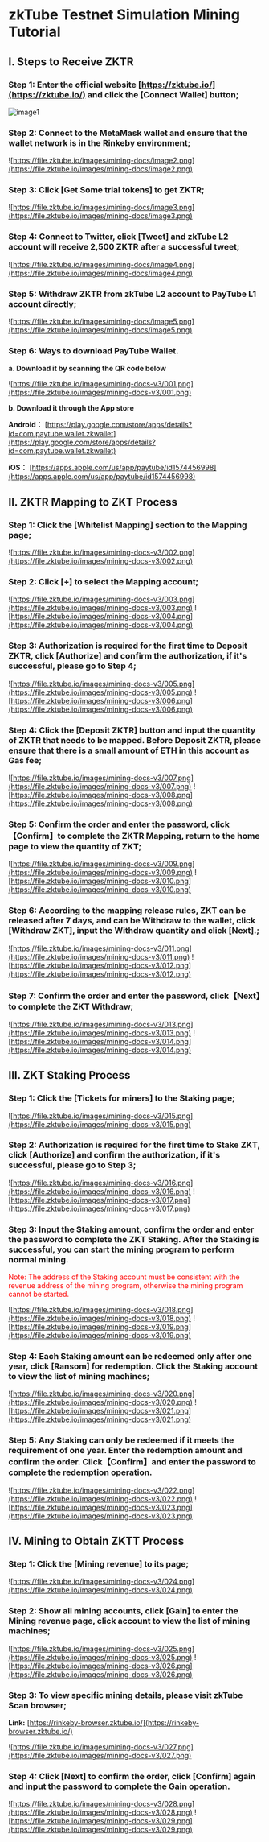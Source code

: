 # zkTube Testnet Simulation Mining Tutorial 


## I. Steps to Receive ZKTR

### Step 1: Enter the official website [https://zktube.io/](https://zktube.io/) and click the [Connect Wallet] button;

![image1](https://file.zktube.io/images/mining-docs/image1.png)

### Step 2: Connect to the MetaMask wallet and ensure that the wallet network is in the Rinkeby environment;

![https://file.zktube.io/images/mining-docs/image2.png](https://file.zktube.io/images/mining-docs/image2.png)

### Step 3: Click [Get Some trial tokens] to get ZKTR;

![https://file.zktube.io/images/mining-docs/image3.png](https://file.zktube.io/images/mining-docs/image3.png)

### Step 4: Connect to Twitter, click [Tweet] and zkTube L2 account will receive 2,500 ZKTR after a successful tweet;

![https://file.zktube.io/images/mining-docs/image4.png](https://file.zktube.io/images/mining-docs/image4.png)

### Step 5: Withdraw ZKTR from zkTube L2 account to PayTube L1 account directly;

![https://file.zktube.io/images/mining-docs/image5.png](https://file.zktube.io/images/mining-docs/image5.png)

### Step 6: Ways to download PayTube Wallet.

 **a. Download it by scanning the QR code below**
 
![https://file.zktube.io/images/mining-docs-v3/001.png](https://file.zktube.io/images/mining-docs-v3/001.png)

**b. Download it through the App store**

**Android：** [https://play.google.com/store/apps/details?id=com.paytube.wallet.zkwallet](https://play.google.com/store/apps/details?id=com.paytube.wallet.zkwallet)

**iOS：** [https://apps.apple.com/us/app/paytube/id1574456998](https://apps.apple.com/us/app/paytube/id1574456998)





## II. ZKTR Mapping to ZKT Process

### Step 1: Click the [Whitelist Mapping] section to the Mapping page;

![https://file.zktube.io/images/mining-docs-v3/002.png](https://file.zktube.io/images/mining-docs-v3/002.png)

### Step 2: Click [+] to select the Mapping account;

![https://file.zktube.io/images/mining-docs-v3/003.png](https://file.zktube.io/images/mining-docs-v3/003.png) ![https://file.zktube.io/images/mining-docs-v3/004.png](https://file.zktube.io/images/mining-docs-v3/004.png)

### Step 3: Authorization is required for the first time to Deposit ZKTR, click [Authorize] and confirm the authorization, if it's successful, please go to Step 4;

![https://file.zktube.io/images/mining-docs-v3/005.png](https://file.zktube.io/images/mining-docs-v3/005.png) ![https://file.zktube.io/images/mining-docs-v3/006.png](https://file.zktube.io/images/mining-docs-v3/006.png)

### Step 4: Click the [Deposit ZKTR] button and input the quantity of ZKTR that needs to be mapped. Before Deposit ZKTR, please ensure that there is a small amount of ETH in this account as Gas fee;

![https://file.zktube.io/images/mining-docs-v3/007.png](https://file.zktube.io/images/mining-docs-v3/007.png) ![https://file.zktube.io/images/mining-docs-v3/008.png](https://file.zktube.io/images/mining-docs-v3/008.png)
 
### Step 5: Confirm the order and enter the password, click【Confirm】to complete the ZKTR Mapping, return to the home page to view the quantity of ZKT;

![https://file.zktube.io/images/mining-docs-v3/009.png](https://file.zktube.io/images/mining-docs-v3/009.png) ![https://file.zktube.io/images/mining-docs-v3/010.png](https://file.zktube.io/images/mining-docs-v3/010.png)

### Step 6: According to the mapping release rules, ZKT can be released after 7 days, and can be Withdraw to the wallet, click [Withdraw ZKT], input the Withdraw quantity and click [Next].;

![https://file.zktube.io/images/mining-docs-v3/011.png](https://file.zktube.io/images/mining-docs-v3/011.png) ![https://file.zktube.io/images/mining-docs-v3/012.png](https://file.zktube.io/images/mining-docs-v3/012.png)

### Step 7: Confirm the order and enter the password, click【Next】to complete the ZKT Withdraw;

![https://file.zktube.io/images/mining-docs-v3/013.png](https://file.zktube.io/images/mining-docs-v3/013.png) ![https://file.zktube.io/images/mining-docs-v3/014.png](https://file.zktube.io/images/mining-docs-v3/014.png)




## III. ZKT Staking Process

### Step 1: Click the [Tickets for miners] to the Staking page;

![https://file.zktube.io/images/mining-docs-v3/015.png](https://file.zktube.io/images/mining-docs-v3/015.png)

### Step 2: Authorization is required for the first time to Stake ZKT, click [Authorize] and confirm the authorization, if it's successful, please go to Step 3;

![https://file.zktube.io/images/mining-docs-v3/016.png](https://file.zktube.io/images/mining-docs-v3/016.png) ![https://file.zktube.io/images/mining-docs-v3/017.png](https://file.zktube.io/images/mining-docs-v3/017.png)

### Step 3: Input the Staking amount, confirm the order and enter the password to complete the ZKT Staking. After the Staking is successful, you can start the mining program to perform normal mining. 
 
 <font color='red'> Note: The address of the Staking account must be consistent with the revenue address of the mining program, otherwise the mining program cannot be started.</font>

![https://file.zktube.io/images/mining-docs-v3/018.png](https://file.zktube.io/images/mining-docs-v3/018.png) ![https://file.zktube.io/images/mining-docs-v3/019.png](https://file.zktube.io/images/mining-docs-v3/019.png)

### Step 4: Each Staking amount can be redeemed only after one year, click [Ransom] for redemption. Click the Staking account to view the list of mining machines;

![https://file.zktube.io/images/mining-docs-v3/020.png](https://file.zktube.io/images/mining-docs-v3/020.png) ![https://file.zktube.io/images/mining-docs-v3/021.png](https://file.zktube.io/images/mining-docs-v3/021.png)

### Step 5: Any Staking can only be redeemed if it meets the requirement of one year. Enter the redemption amount and confirm the order. Click【Confirm】and enter the password to complete the redemption operation.

![https://file.zktube.io/images/mining-docs-v3/022.png](https://file.zktube.io/images/mining-docs-v3/022.png) ![https://file.zktube.io/images/mining-docs-v3/023.png](https://file.zktube.io/images/mining-docs-v3/023.png)




## IV. Mining to Obtain ZKTT Process 

### Step 1: Click the [Mining revenue] to its page;

![https://file.zktube.io/images/mining-docs-v3/024.png](https://file.zktube.io/images/mining-docs-v3/024.png)

### Step 2: Show all mining accounts, click [Gain] to enter the Mining revenue page, click account to view the list of mining machines;

![https://file.zktube.io/images/mining-docs-v3/025.png](https://file.zktube.io/images/mining-docs-v3/025.png) ![https://file.zktube.io/images/mining-docs-v3/026.png](https://file.zktube.io/images/mining-docs-v3/026.png)

### Step 3: To view specific mining details, please visit zkTube Scan browser;

**Link:** [https://rinkeby-browser.zktube.io/](https://rinkeby-browser.zktube.io/)

![https://file.zktube.io/images/mining-docs-v3/027.png](https://file.zktube.io/images/mining-docs-v3/027.png)

### Step 4: Click [Next] to confirm the order, click [Confirm] again and input the password to complete the Gain operation.

![https://file.zktube.io/images/mining-docs-v3/028.png](https://file.zktube.io/images/mining-docs-v3/028.png) ![https://file.zktube.io/images/mining-docs-v3/029.png](https://file.zktube.io/images/mining-docs-v3/029.png)

